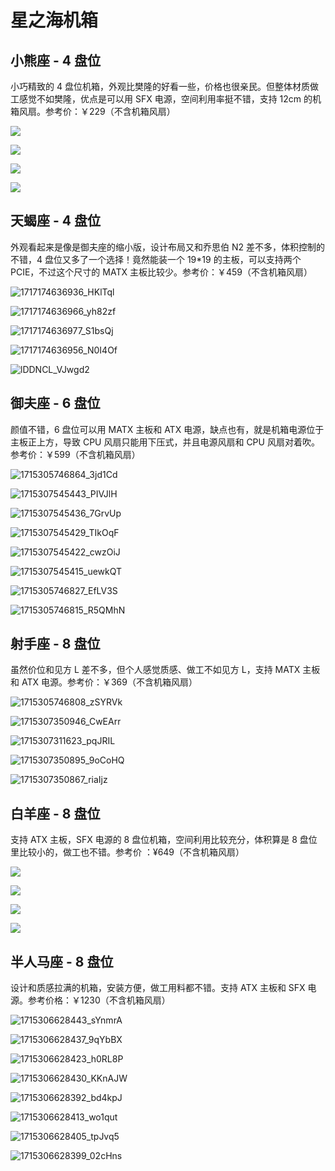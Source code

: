 # 星之海机箱

## 小熊座 - 4 盘位

小巧精致的 4 盘位机箱，外观比樊隆的好看一些，价格也很亲民。但整体材质做工感觉不如樊隆，优点是可以用 SFX 电源，空间利用率挺不错，支持 12cm 的机箱风扇。参考价：￥229（不含机箱风扇）

![](https://img.slarker.me/wiki/tb_image_share_1738937343586.jpg.webp)

![](https://img.slarker.me/wiki/tb_image_share_1738937358158.jpg.webp)

![](https://img.slarker.me/wiki/tb_image_share_1738937386149.jpg.webp)

![](https://img.slarker.me/wiki/tb_image_share_1738937370120.jpg.webp)

## 天蝎座 - 4 盘位

外观看起来是像是御夫座的缩小版，设计布局又和乔思伯 N2 差不多，体积控制的不错，4 盘位又多了一个选择！竟然能装一个 19*19 的主板，可以支持两个 PCIE，不过这个尺寸的 MATX 主板比较少。参考价：￥459（不含机箱风扇）

![1717174636936_HKlTql](https://img.slarker.me/wiki/1717174636936_HKlTql.jpg)

![1717174636966_yh82zf](https://img.slarker.me/wiki/1717174636966_yh82zf.jpg)

![1717174636977_S1bsQj](https://img.slarker.me/wiki/1717174636977_S1bsQj.jpg)

![1717174636956_N0I4Of](https://img.slarker.me/wiki/1717174636956_N0I4Of.jpg)

![lDDNCL_VJwgd2](https://img.slarker.me/wiki/lDDNCL_VJwgd2.png)

## 御夫座 - 6 盘位

颜值不错，6 盘位可以用 MATX 主板和 ATX 电源，缺点也有，就是机箱电源位于主板正上方，导致 CPU 风扇只能用下压式，并且电源风扇和 CPU 风扇对着吹。参考价：￥599（不含机箱风扇）

![1715305746864_3jd1Cd](https://img.slarker.me/wiki/1715305746864_3jd1Cd.jpg)

![1715307545443_PIVJlH](https://img.slarker.me/wiki/1715307545443_PIVJlH.png)

![1715307545436_7GrvUp](https://img.slarker.me/wiki/1715307545436_7GrvUp.png)

![1715307545429_TIkOqF](https://img.slarker.me/wiki/1715307545429_TIkOqF.png)

![1715307545422_cwzOiJ](https://img.slarker.me/wiki/1715307545422_cwzOiJ.png)

![1715307545415_uewkQT](https://img.slarker.me/wiki/1715307545415_uewkQT.png)

![1715305746827_EfLV3S](https://img.slarker.me/wiki/1715305746827_EfLV3S.jpg)

![1715305746815_R5QMhN](https://img.slarker.me/wiki/1715305746815_R5QMhN.jpg)

## 射手座 - 8 盘位

虽然价位和见方 L 差不多，但个人感觉质感、做工不如见方 L，支持 MATX 主板和 ATX 电源。参考价：￥369（不含机箱风扇）

![1715305746808_zSYRVk](https://img.slarker.me/wiki/1715305746808_zSYRVk.jpg)

![1715307350946_CwEArr](https://img.slarker.me/wiki/1715307350946_CwEArr.png)

![1715307311623_pqJRIL](https://img.slarker.me/wiki/1715307311623_pqJRIL.png)

![1715307350895_9oCoHQ](https://img.slarker.me/wiki/1715307350895_9oCoHQ.png)

![1715307350867_riaIjz](https://img.slarker.me/wiki/1715307350867_riaIjz.png)

## 白羊座 - 8 盘位

支持 ATX 主板，SFX 电源的 8 盘位机箱，空间利用比较充分，体积算是 8 盘位里比较小的，做工也不错。参考价 ：¥649（不含机箱风扇）

![](https://img.slarker.me/wiki/1738850210667-1681530189.webp)

![](https://img.slarker.me/wiki/1738850213135-2085722187.webp)

![](https://img.slarker.me/wiki/1738850216173-440243472.webp)

![](https://img.slarker.me/wiki/1738850230529--884428649.webp)

## 半人马座 - 8 盘位

设计和质感拉满的机箱，安装方便，做工用料都不错。支持 ATX 主板和 SFX 电源。参考价格：￥1230（不含机箱风扇）

![1715306628443_sYnmrA](https://img.slarker.me/wiki/1715306628443_sYnmrA.png)

![1715306628437_9qYbBX](https://img.slarker.me/wiki/1715306628437_9qYbBX.png)

![1715306628423_h0RL8P](https://img.slarker.me/wiki/1715306628423_h0RL8P.png)

![1715306628430_KKnAJW](https://img.slarker.me/wiki/1715306628430_KKnAJW.png)

![1715306628392_bd4kpJ](https://img.slarker.me/wiki/1715306628392_bd4kpJ.png)

![1715306628413_wo1qut](https://img.slarker.me/wiki/1715306628413_wo1qut.png)

![1715306628405_tpJvq5](https://img.slarker.me/wiki/1715306628405_tpJvq5.png)

![1715306628399_02cHns](https://img.slarker.me/wiki/1715306628399_02cHns.png)
